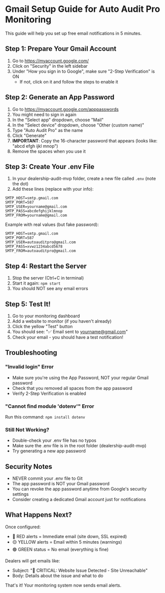 # Gmail Setup Guide for Auto Audit Pro Monitoring

This guide will help you set up free email notifications in 5 minutes.

## Step 1: Prepare Your Gmail Account

1. Go to https://myaccount.google.com/
2. Click on "Security" in the left sidebar
3. Under "How you sign in to Google", make sure "2-Step Verification" is ON
   - If not, click on it and follow the steps to enable it

## Step 2: Generate an App Password

1. Go to https://myaccount.google.com/apppasswords
2. You might need to sign in again
3. In the "Select app" dropdown, choose "Mail"
4. In the "Select device" dropdown, choose "Other (custom name)"
5. Type "Auto Audit Pro" as the name
6. Click "Generate"
7. **IMPORTANT**: Copy the 16-character password that appears (looks like: "abcd efgh ijkl mnop")
8. Remove the spaces when you use it

## Step 3: Create Your .env File

1. In your dealership-audit-mvp folder, create a new file called `.env` (note the dot)
2. Add these lines (replace with your info):

```
SMTP_HOST=smtp.gmail.com
SMTP_PORT=587
SMTP_USER=yourname@gmail.com
SMTP_PASS=abcdefghijklmnop
SMTP_FROM=yourname@gmail.com
```

Example with real values (but fake password):
```
SMTP_HOST=smtp.gmail.com
SMTP_PORT=587
SMTP_USER=autoauditpro@gmail.com
SMTP_PASS=xvwz1234abcd5678
SMTP_FROM=autoauditpro@gmail.com
```

## Step 4: Restart the Server

1. Stop the server (Ctrl+C in terminal)
2. Start it again: `npm start`
3. You should NOT see any email errors

## Step 5: Test It!

1. Go to your monitoring dashboard
2. Add a website to monitor (if you haven't already)
3. Click the yellow "Test" button
4. You should see: "✅ Email sent to yourname@gmail.com"
5. Check your email - you should have a test notification!

## Troubleshooting

### "Invalid login" Error
- Make sure you're using the App Password, NOT your regular Gmail password
- Check that you removed all spaces from the app password
- Verify 2-Step Verification is enabled

### "Cannot find module 'dotenv'" Error
Run this command: `npm install dotenv`

### Still Not Working?
- Double-check your .env file has no typos
- Make sure the .env file is in the root folder (dealership-audit-mvp)
- Try generating a new app password

## Security Notes

- NEVER commit your .env file to Git
- The app password is NOT your Gmail password
- You can revoke the app password anytime from Google's security settings
- Consider creating a dedicated Gmail account just for notifications

## What Happens Next?

Once configured:
- 🔴 RED alerts = Immediate email (site down, SSL expired)
- 🟡 YELLOW alerts = Email within 5 minutes (warnings)
- 🟢 GREEN status = No email (everything is fine)

Dealers will get emails like:
- Subject: "🔴 CRITICAL: Website Issue Detected - Site Unreachable"
- Body: Details about the issue and what to do

That's it! Your monitoring system now sends email alerts.
